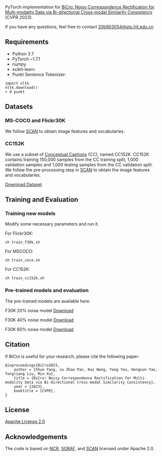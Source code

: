 
PyTorch implementation for [BiCro: Noisy Correspondence Rectification for Multi-modality Data via Bi-directional Cross-modal Similarity Consistency](https://arxiv.org/pdf/2303.12419.pdf) (CVPR 2023).

If you have any questions, feel free to contact 20b903054@stu.hit.edu.cn

## Requirements

- Python 3.7
- PyTorch ~1.7.1
- numpy
- scikit-learn
- Punkt Sentence Tokenizer:
  
```
import nltk
nltk.download()
> d punkt
```

## Datasets

### MS-COCO and Flickr30K
We follow [SCAN](https://github.com/kuanghuei/SCAN) to obtain image features and vocabularies.

### CC152K
We use a subset of [Conceptual Captions](https://ai.google.com/research/ConceptualCaptions) (CC), named CC152K. CC152K contains training 150,000 samples from the CC training split, 1,000 validation samples and 1,000 testing samples from the CC validation split. We follow the pre-processing step in [SCAN](https://github.com/kuanghuei/SCAN) to obtain the image features and vocabularies. 

[Download Dataset](https://ncr-paper.cdn.bcebos.com/data/NCR-data.tar)


## Training and Evaluation

### Training new models
Modify some necessary parameters and run it.

For Flickr30K:
```
sh train_f30k.sh
```

For MSCOCO:
```
sh train_coco.sh
```

For CC152K:
```
sh train_cc152k.sh
```

### Pre-trained models and evaluation
The pre-trained models are available here:

F30K 20% noise model [Download](https://1drv.ms/f/s!At35ksCBMmxRjDu0KWs2U_2p0ZQU?e=nhsvk2)

F30K 40% noise model [Download](https://1drv.ms/f/s!At35ksCBMmxRi3HSoV-3qOx2KRZC?e=AA4hKi)

F30K 60% noise model [Download](https://1drv.ms/f/s!At35ksCBMmxRi25GXSKSfZ0NXSND?e=rAbFIv)


## Citation
If BiCro is useful for your research, please cite the following paper:
```
@inproceedings{BiCro2023,
    author = {Shuo Yang, xu Zhao Pan, Kai Wang, Yang You, Hongxun Yao, Tongliang Liu, Min Xu},
    title = {BiCro: Noisy Correspondence Rectification for Multi-modality Data via Bi-directional Cross-modal Similarity Consistency},
    year = {2023},
    booktitle = {CVPR},
}
```

## License

[Apache License 2.0](http://www.apache.org/licenses/LICENSE-2.0)

## Acknowledgements
The code is based on [NCR](https://github.com/XLearning-SCU/2021-NeurIPS-NCR), [SGRAF](https://github.com/Paranioar/SGRAF), and [SCAN](https://github.com/kuanghuei/SCAN) licensed under Apache 2.0.
